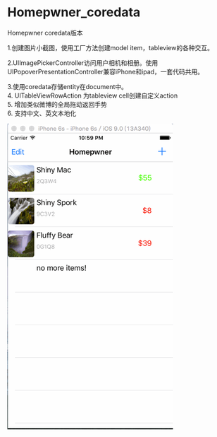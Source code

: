 # Homepwner_coredata
Homepwner coredata版本

1.创建图片小截图，使用工厂方法创建model item，tableview的各种交互。

2.UIImagePickerController访问用户相机和相册。使用UIPopoverPresentationController兼容iPhone和ipad，一套代码共用。

3.使用coredata存储entity在document中。    
4. UITableViewRowAction 为tableview cell创建自定义action     
5.  增加类似微博的全局拖动返回手势    
6.  支持中文、英文本地化




![](https://github.com/sidetlw/Homepwner/blob/master/shot/shotphone.gif)
